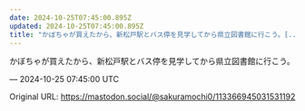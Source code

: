 ```yaml
---
date: 2024-10-25T07:45:00.895Z
updated: 2024-10-25T07:45:00.895Z
title: "かぼちゃが買えたから、新松戸駅とバス停を見学してから県立図書館に行こう。[...]"
---
```


<p>かぼちゃが買えたから、新松戸駅とバス停を見学してから県立図書館に行こう。</p>

&mdash; 2024-10-25 07:45:00 UTC

Original URL: https://mastodon.social/@sakuramochi0/113366945031531192

